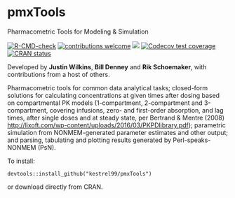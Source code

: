 # pmxTools
Pharmacometric Tools for Modeling &amp; Simulation

<!-- badges: start -->
[![R-CMD-check](https://github.com/kestrel99/pmxTools/actions/workflows/R-CMD-check.yaml/badge.svg)](https://github.com/kestrel99/pmxTools/actions/workflows/R-CMD-check.yaml)
[![contributions welcome](https://img.shields.io/badge/contributions-welcome-brightgreen.svg?style=flat)](https://github.com/kestrel99/pmxTools/issues)
[![](http://cranlogs.r-pkg.org/badges/grand-total/pmxTools?color=blue)](https://cran.r-project.org/package=pmxTools)
[![Codecov test coverage](https://codecov.io/gh/kestrel99/pmxTools/graph/badge.svg)](https://app.codecov.io/gh/kestrel99/pmxTools)
[![CRAN status](https://www.r-pkg.org/badges/version/pmxTools)](https://CRAN.R-project.org/package=pmxTools)
<!-- badges: end -->

<!--[![HitCount](http://hits.dwyl.io/kestrel99/pmxTools.svg)](http://hits.dwyl.io/kestrel99/pmxTools)-->

Developed by **Justin Wilkins**, **Bill Denney** and **Rik Schoemaker**, with contributions from a host of others.

Pharmacometric tools for common data analytical tasks; closed-form solutions for calculating concentrations at given 
    times after dosing based on compartmental PK models (1-compartment, 2-compartment and 3-compartment, covering infusions, zero- 
    and first-order absorption, and lag times, after single doses and at steady state, per Bertrand & Mentre (2008) 
    <http://lixoft.com/wp-content/uploads/2016/03/PKPDlibrary.pdf>); parametric simulation from NONMEM-generated parameter estimates 
    and other output; and parsing, tabulating and plotting results generated by Perl-speaks-NONMEM (PsN).
    
To install:

```{r}
devtools::install_github("kestrel99/pmxTools")
```

or download directly from CRAN.
